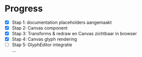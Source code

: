 # Progress

- [x] Stap 1: documentation placeholders aangemaakt
- [x] Stap 2: Canvas component
- [x] Stap 3: Transforms & redraw en Canvas zichtbaar in browser
- [x] Stap 4: Canvas glyph rendering
- [ ] Stap 5: GlyphEditor integratie  
       ...
